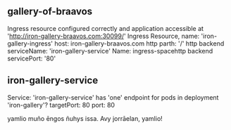 ## gallery-of-braavos
Ingress resource configured correctly and application accessible at 'http://iron-gallery-braavos.com:30099/'
Ingress Resource, name: 'iron-gallery-ingress'
host: iron-gallery-braavos.com
http parth: '/'
http backend serviceName: 'iron-gallery-service'
Name: ingress-spacehttp backend servicePort: '80'

## iron-gallery-service
Service: 'iron-gallery-service' has 'one' endpoint for pods in deployment 'iron-gallery'?
targetPort: 80
port: 80



yamlio muño ēngos ñuhys issa. Avy jorrāelan, yamlio!